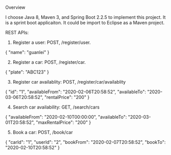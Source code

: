 Overview

I choose Java 8, Maven 3, and Spring Boot 2.2.5 to implement this project. It is a sprint boot applicaiton. It could be import to Eclipse as a Maven project. 

REST APIs:

1. Register a user: POST, /register/user.

{
	"name": "guanlei"
}

2. Register a car: POST, /register/car.

{
	"plate": "ABC123"
}

3. Register car availablity: POST, /register/car/availablity

{
	"id": "1", 
	"availableFrom": "2020-02-06T20:58:52",
	"availableTo": "2020-03-06T20:58:52",
	"rentalPrice": "200"
}

4. Search car availability: GET, /search/cars

{
	"availableFrom": "2020-02-10T00:00:00",
	"availableTo": "2020-03-01T20:58:52",
	"maxRentalPrice": "200"
}

5. Book a car: POST, /book/car

{
	"carId": "1", 
	"userId": "2",
	"bookFrom": "2020-02-07T20:58:52",
	"bookTo": "2020-02-10T20:58:52"
}
